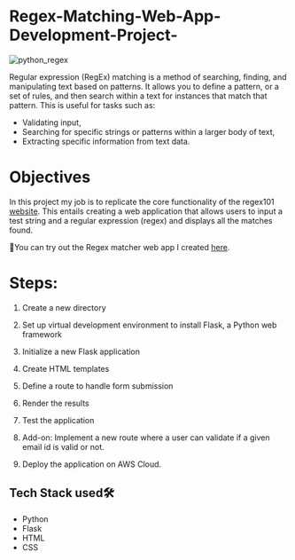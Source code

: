 # Regex-Matching-Web-App-Development-Project-
![python_regex](https://github.com/aashishkasar/Regex-Matching-Web-App-Development-Project-/assets/109797716/fd869351-7e21-4805-aa01-91e71d4746ea)



Regular expression (RegEx) matching is a method of searching, finding, and manipulating text based on patterns. It allows you to define a pattern, or a set of rules, and then search within a text for instances that match that pattern. This is useful for tasks such as:

- Validating input,
- Searching for specific strings or patterns within a larger body of text,
- Extracting specific information from text data.

 
# Objectives

In this project my job is to replicate the core functionality of the regex101 [website](regex101.com). This entails creating a web application that allows users to input a test string and a regular expression (regex) and displays all the matches found.

🔗You can try out the Regex matcher web app I created [here](http://18.206.209.181:5000/).

# Steps:

1. Create a new directory

2. Set up virtual development environment to install Flask, a Python web framework

3. Initialize a new Flask application

4. Create HTML templates

5. Define a route to handle form submission

6. Render the results

7. Test the application

8. Add-on: Implement a new route where a user can validate if a given email id is valid or not.

9. Deploy the application on AWS Cloud.

## Tech Stack used🛠

- Python
- Flask
- HTML
- CSS
